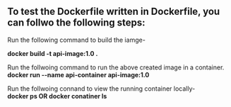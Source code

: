 ## To test the Dockerfile written in Dockerfile, you can follwo the following steps:

Run the following command to build the iamge-  

__docker build -t api-image:1.0 .__

 
Run the follwoing command to run the above created image in a container.  
__docker run --name api-container api-image:1.0__

Run the follwoing connand to view the running container locally-  
__docker ps OR docker conatiner ls__
